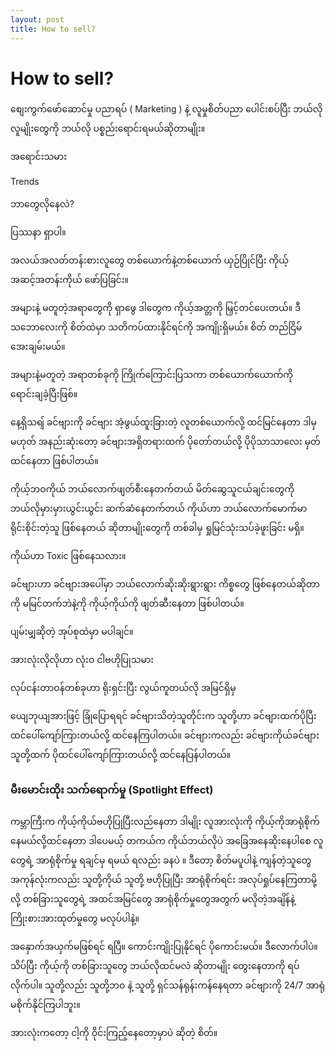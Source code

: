 ```yaml
---
layout: post
title: How to sell?
---
```

# How to sell?

စျေးကွက်ဖော်ဆောင်မှု ပညာရပ် ( Marketing ) နဲ့ လူမှုစိတ်ပညာ ပေါင်းစပ်ပြီး ဘယ်လိုလူမျိုးတွေကို ဘယ်လို ပစ္စည်းရောင်းရမယ်ဆိုတာမျိုး။

အရောင်းသမား

Trends

ဘာတွေလိုနေလဲ?
 
ပြဿနာ ရှာပါ။

အလယ်အလတ်တန်းစားလူတွေ တစ်ယောက်နဲ့တစ်ယောက် ယှဉ်ပြိုင်ပြီး ကိုယ့်အဆင့်အတန်းကိုယ် ဖော်ပြခြင်း။

အများနဲ့ မတူတဲ့အရာတွေကို ရှာဖွေ
ဒါတွေက ကိုယ့်အတ္တကို မြှင့်တင်ပေးတယ်။
ဒီသဘောလေးကို စိတ်ထဲမှာ သတိကပ်ထားနိုင်ရင်ကို အကျိုးရှိမယ်။
စိတ် တည်ငြိမ်အေးချမ်းမယ်။


အများနဲ့မတူတဲ့ အရာတစ်ခုကို ကြိုက်ကြောင်းပြသကာ တစ်ယောက်ယောက်ကို ရောင်းချခဲ့ပြီးဖြစ်။

နေ့ရှိသရျ် ခင်ဗျားကို ခင်ဗျား အံ့ဖွယ်ထူးခြားတဲ့ လူတစ်ယောက်လို့ ထင်မြင်နေတာ ဒါမှမဟုတ် အနည်းဆုံးတော့ ခင်ဗျားအရှိတရားထက် ပိုတော်တယ်လို့ ပိုပိုသာသာလေး မှတ်ထင်နေတာ ဖြစ်ပါတယ်။

ကိုယ့်ဘဝကိုယ် ဘယ်လောက်ဖျတ်စီးနေတက်တယ်
မိတ်ဆွေသူငယ်ချင်းတွေကို ဘယ်လိုမှားမှားယွင်းယွင်း ဆက်ဆံနေတက်တယ်
ကိုယ်ဟာ ဘယ်လောက်မောက်မာရိုင်းစိုင်းတဲ့သူ ဖြစ်နေတယ် ဆိုတာမျိုးတွေကို တစ်ခါမှ ရှုမြင်သုံးသပ်ခဲ့ဖူးခြင်း မရှိ။

ကိုယ်ဟာ Toxic ဖြစ်နေသလား။

ခင်ဗျားဟာ ခင်ဗျားအပေါ်မှာ ဘယ်လောက်ဆိုးဆိုးရွားရွား ကိစ္စတွေ ဖြစ်နေတယ်ဆိုတာကို မမြင်တက်ဘဲနဲ့ကို ကိုယ့်ကိုယ်ကို ဖျတ်ဆီးနေတာ ဖြစ်ပါတယ်။

ပျမ်းမျှဆိုတဲ့ အုပ်စုထဲမှာ မပါချင်။

အားလုံးလိုလိုဟာ လုံးဝ ငါဗဟိုပြုသမား

လုပ်ငန်းတာဝန်တစ်ခုဟာ ရိုးရှင်းပြီး လွယ်ကူတယ်လို အမြင်ရှိမှ 


ယျေဘုယျအားဖြင့် ခြုံပြောရရင် ခင်ဗျားသိတဲ့သူတိုင်းက သူတို့ဟာ ခင်ဗျားထက်ပိုပြီး ထင်ပေါ်ကျော်ကြားတယ်လို့ ထင်နေကြပါတယ်။ ခင်ဗျားကလည်း ခင်ဗျားကိုယ်ခင်ဗျား သူတို့ထက် ပိုထင်ပေါ်ကျော်ကြားတယ်လို့ ထင်နေပြန်ပါတယ်။

### မီးမောင်းထိုး သက်ရောက်မှု (Spotlight Effect)

ကမ္ဘာကြီးက ကိုယ့်ကိုယ်ဗဟိုပြုပြီးလည်နေတာ 
ဒါမျိုး လူအားလုံးကို ကိုယ့်ကိုအာရုံစိုက်နေမယ်လို့ထင်နေတာ
ဒါပေမယ့် တကယ်က ကိုယ်ဘယ်လိုပဲ အခြေအနေဆိုးနေပါစေ လူတွေရဲ့ အာရုံစိုက်မှု ရချင်မှ ရမယ် ရလည်း ခနပဲ ။ ဒီတော့ စိတ်မပူပါနဲ့ ကျန်တဲ့သူတွေ အကုန်လုံးကလည်း သူတို့ကိုယ် သူတို့ ဗဟိုပြုပြီး အာရုံစိုက်ရင်း အလုပ်ရှုပ်နေကြတာမို့လို့ တစ်ခြားသူတွေရဲ့ အထင်အမြင်တွေ အာရုံစိုက်မှုတွေအတွက် မလိုတဲ့အချိန်နဲ့ ကြိုးစားအားထုတ်မှုတွေ မလုပ်ပါနဲ့။

အနှောက်အယှက်မဖြစ်ရင် ရပြီ။
ကောင်းကျိုးပြုနိုင်ရင် ပိုကောင်းမယ်။
ဒီလောက်ပါပဲ။
သိပ်ပြီး ကိုယ့်ကို တစ်ခြားသူတွေ ဘယ်လိုထင်မလဲ ဆိုတာမျိုး တွေးနေတာကို ရပ်လိုက်ပါ။ သူတို့လည်း သူတို့ဘဝ နဲ့ သူတို့ ရှင်သန်ရုန်းကန်နေရတာ ခင်ဗျားကို 24/7 အာရုံမစိုက်နိုင်ကြပါဘူး။


အားလုံးကတော့ ငါ့ကို ဝိုင်းကြည့်နေတော့မှာပဲ ဆိုတဲ့ စိတ်။

